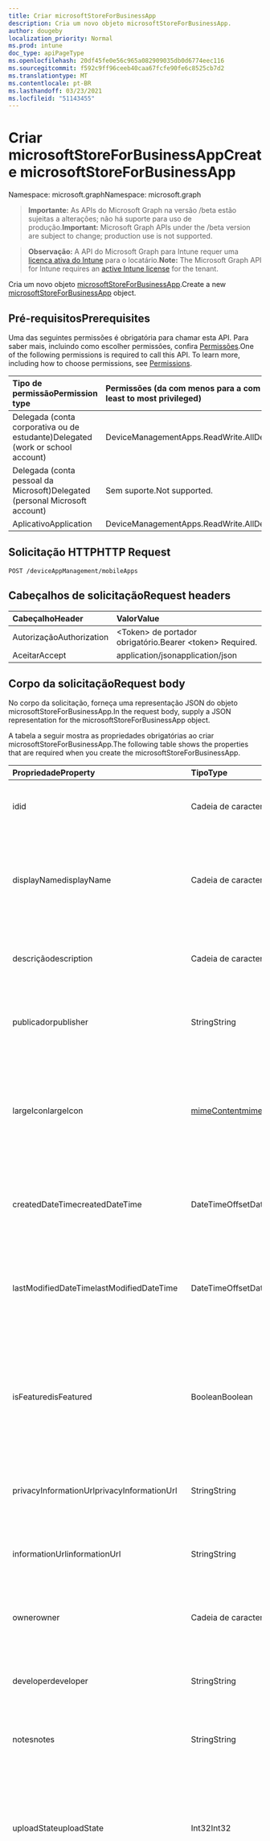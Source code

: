 ```yaml
---
title: Criar microsoftStoreForBusinessApp
description: Cria um novo objeto microsoftStoreForBusinessApp.
author: dougeby
localization_priority: Normal
ms.prod: intune
doc_type: apiPageType
ms.openlocfilehash: 20df45fe0e56c965a082909035db0d6774eec116
ms.sourcegitcommit: f592c9ff96ceeb40caa67fcfe90fe6c8525cb7d2
ms.translationtype: MT
ms.contentlocale: pt-BR
ms.lasthandoff: 03/23/2021
ms.locfileid: "51143455"
---
```

# <a name="create-microsoftstoreforbusinessapp"></a><span data-ttu-id="ca7e5-103">Criar microsoftStoreForBusinessApp</span><span class="sxs-lookup"><span data-stu-id="ca7e5-103">Create microsoftStoreForBusinessApp</span></span>

<span data-ttu-id="ca7e5-104">Namespace: microsoft.graph</span><span class="sxs-lookup"><span data-stu-id="ca7e5-104">Namespace: microsoft.graph</span></span>

> <span data-ttu-id="ca7e5-105">**Importante:** As APIs do Microsoft Graph na versão /beta estão sujeitas a alterações; não há suporte para uso de produção.</span><span class="sxs-lookup"><span data-stu-id="ca7e5-105">**Important:** Microsoft Graph APIs under the /beta version are subject to change; production use is not supported.</span></span>

> <span data-ttu-id="ca7e5-106">**Observação:** A API do Microsoft Graph para Intune requer uma [licença ativa do Intune](https://go.microsoft.com/fwlink/?linkid=839381) para o locatário.</span><span class="sxs-lookup"><span data-stu-id="ca7e5-106">**Note:** The Microsoft Graph API for Intune requires an [active Intune license](https://go.microsoft.com/fwlink/?linkid=839381) for the tenant.</span></span>

<span data-ttu-id="ca7e5-107">Cria um novo objeto [microsoftStoreForBusinessApp](../resources/intune-apps-microsoftstoreforbusinessapp.md).</span><span class="sxs-lookup"><span data-stu-id="ca7e5-107">Create a new [microsoftStoreForBusinessApp](../resources/intune-apps-microsoftstoreforbusinessapp.md) object.</span></span>

## <a name="prerequisites"></a><span data-ttu-id="ca7e5-108">Pré-requisitos</span><span class="sxs-lookup"><span data-stu-id="ca7e5-108">Prerequisites</span></span>
<span data-ttu-id="ca7e5-p101">Uma das seguintes permissões é obrigatória para chamar esta API. Para saber mais, incluindo como escolher permissões, confira [Permissões](/graph/permissions-reference).</span><span class="sxs-lookup"><span data-stu-id="ca7e5-p101">One of the following permissions is required to call this API. To learn more, including how to choose permissions, see [Permissions](/graph/permissions-reference).</span></span>

|<span data-ttu-id="ca7e5-111">Tipo de permissão</span><span class="sxs-lookup"><span data-stu-id="ca7e5-111">Permission type</span></span>|<span data-ttu-id="ca7e5-112">Permissões (da com menos para a com mais privilégios)</span><span class="sxs-lookup"><span data-stu-id="ca7e5-112">Permissions (from least to most privileged)</span></span>|
|:---|:---|
|<span data-ttu-id="ca7e5-113">Delegada (conta corporativa ou de estudante)</span><span class="sxs-lookup"><span data-stu-id="ca7e5-113">Delegated (work or school account)</span></span>|<span data-ttu-id="ca7e5-114">DeviceManagementApps.ReadWrite.All</span><span class="sxs-lookup"><span data-stu-id="ca7e5-114">DeviceManagementApps.ReadWrite.All</span></span>|
|<span data-ttu-id="ca7e5-115">Delegada (conta pessoal da Microsoft)</span><span class="sxs-lookup"><span data-stu-id="ca7e5-115">Delegated (personal Microsoft account)</span></span>|<span data-ttu-id="ca7e5-116">Sem suporte.</span><span class="sxs-lookup"><span data-stu-id="ca7e5-116">Not supported.</span></span>|
|<span data-ttu-id="ca7e5-117">Aplicativo</span><span class="sxs-lookup"><span data-stu-id="ca7e5-117">Application</span></span>|<span data-ttu-id="ca7e5-118">DeviceManagementApps.ReadWrite.All</span><span class="sxs-lookup"><span data-stu-id="ca7e5-118">DeviceManagementApps.ReadWrite.All</span></span>|

## <a name="http-request"></a><span data-ttu-id="ca7e5-119">Solicitação HTTP</span><span class="sxs-lookup"><span data-stu-id="ca7e5-119">HTTP Request</span></span>
<!-- {
  "blockType": "ignored"
}
-->
``` http
POST /deviceAppManagement/mobileApps
```

## <a name="request-headers"></a><span data-ttu-id="ca7e5-120">Cabeçalhos de solicitação</span><span class="sxs-lookup"><span data-stu-id="ca7e5-120">Request headers</span></span>
|<span data-ttu-id="ca7e5-121">Cabeçalho</span><span class="sxs-lookup"><span data-stu-id="ca7e5-121">Header</span></span>|<span data-ttu-id="ca7e5-122">Valor</span><span class="sxs-lookup"><span data-stu-id="ca7e5-122">Value</span></span>|
|:---|:---|
|<span data-ttu-id="ca7e5-123">Autorização</span><span class="sxs-lookup"><span data-stu-id="ca7e5-123">Authorization</span></span>|<span data-ttu-id="ca7e5-124">&lt;Token&gt; de portador obrigatório.</span><span class="sxs-lookup"><span data-stu-id="ca7e5-124">Bearer &lt;token&gt; Required.</span></span>|
|<span data-ttu-id="ca7e5-125">Aceitar</span><span class="sxs-lookup"><span data-stu-id="ca7e5-125">Accept</span></span>|<span data-ttu-id="ca7e5-126">application/json</span><span class="sxs-lookup"><span data-stu-id="ca7e5-126">application/json</span></span>|

## <a name="request-body"></a><span data-ttu-id="ca7e5-127">Corpo da solicitação</span><span class="sxs-lookup"><span data-stu-id="ca7e5-127">Request body</span></span>
<span data-ttu-id="ca7e5-128">No corpo da solicitação, forneça uma representação JSON do objeto microsoftStoreForBusinessApp.</span><span class="sxs-lookup"><span data-stu-id="ca7e5-128">In the request body, supply a JSON representation for the microsoftStoreForBusinessApp object.</span></span>

<span data-ttu-id="ca7e5-129">A tabela a seguir mostra as propriedades obrigatórias ao criar microsoftStoreForBusinessApp.</span><span class="sxs-lookup"><span data-stu-id="ca7e5-129">The following table shows the properties that are required when you create the microsoftStoreForBusinessApp.</span></span>

|<span data-ttu-id="ca7e5-130">Propriedade</span><span class="sxs-lookup"><span data-stu-id="ca7e5-130">Property</span></span>|<span data-ttu-id="ca7e5-131">Tipo</span><span class="sxs-lookup"><span data-stu-id="ca7e5-131">Type</span></span>|<span data-ttu-id="ca7e5-132">Descrição</span><span class="sxs-lookup"><span data-stu-id="ca7e5-132">Description</span></span>|
|:---|:---|:---|
|<span data-ttu-id="ca7e5-133">id</span><span class="sxs-lookup"><span data-stu-id="ca7e5-133">id</span></span>|<span data-ttu-id="ca7e5-134">Cadeia de caracteres</span><span class="sxs-lookup"><span data-stu-id="ca7e5-134">String</span></span>|<span data-ttu-id="ca7e5-135">Chave da entidade.</span><span class="sxs-lookup"><span data-stu-id="ca7e5-135">Key of the entity.</span></span> <span data-ttu-id="ca7e5-136">Herdado de [mobileApp](../resources/intune-shared-mobileapp.md)</span><span class="sxs-lookup"><span data-stu-id="ca7e5-136">Inherited from [mobileApp](../resources/intune-shared-mobileapp.md)</span></span>|
|<span data-ttu-id="ca7e5-137">displayName</span><span class="sxs-lookup"><span data-stu-id="ca7e5-137">displayName</span></span>|<span data-ttu-id="ca7e5-138">Cadeia de caracteres</span><span class="sxs-lookup"><span data-stu-id="ca7e5-138">String</span></span>|<span data-ttu-id="ca7e5-139">O título do aplicativo importado ou definido pelo administrador.</span><span class="sxs-lookup"><span data-stu-id="ca7e5-139">The admin provided or imported title of the app.</span></span> <span data-ttu-id="ca7e5-140">Herdado de [mobileApp](../resources/intune-shared-mobileapp.md)</span><span class="sxs-lookup"><span data-stu-id="ca7e5-140">Inherited from [mobileApp](../resources/intune-shared-mobileapp.md)</span></span>|
|<span data-ttu-id="ca7e5-141">descrição</span><span class="sxs-lookup"><span data-stu-id="ca7e5-141">description</span></span>|<span data-ttu-id="ca7e5-142">Cadeia de caracteres</span><span class="sxs-lookup"><span data-stu-id="ca7e5-142">String</span></span>|<span data-ttu-id="ca7e5-143">A descrição do aplicativo.</span><span class="sxs-lookup"><span data-stu-id="ca7e5-143">The description of the app.</span></span> <span data-ttu-id="ca7e5-144">Herdado de [mobileApp](../resources/intune-shared-mobileapp.md)</span><span class="sxs-lookup"><span data-stu-id="ca7e5-144">Inherited from [mobileApp](../resources/intune-shared-mobileapp.md)</span></span>|
|<span data-ttu-id="ca7e5-145">publicador</span><span class="sxs-lookup"><span data-stu-id="ca7e5-145">publisher</span></span>|<span data-ttu-id="ca7e5-146">String</span><span class="sxs-lookup"><span data-stu-id="ca7e5-146">String</span></span>|<span data-ttu-id="ca7e5-147">O publicador do aplicativo.</span><span class="sxs-lookup"><span data-stu-id="ca7e5-147">The publisher of the app.</span></span> <span data-ttu-id="ca7e5-148">Herdado de [mobileApp](../resources/intune-shared-mobileapp.md)</span><span class="sxs-lookup"><span data-stu-id="ca7e5-148">Inherited from [mobileApp](../resources/intune-shared-mobileapp.md)</span></span>|
|<span data-ttu-id="ca7e5-149">largeIcon</span><span class="sxs-lookup"><span data-stu-id="ca7e5-149">largeIcon</span></span>|[<span data-ttu-id="ca7e5-150">mimeContent</span><span class="sxs-lookup"><span data-stu-id="ca7e5-150">mimeContent</span></span>](../resources/intune-shared-mimecontent.md)|<span data-ttu-id="ca7e5-151">O ícone grande, a ser exibido nos detalhes do aplicativo e usado para o carregamento do ícone.</span><span class="sxs-lookup"><span data-stu-id="ca7e5-151">The large icon, to be displayed in the app details and used for upload of the icon.</span></span> <span data-ttu-id="ca7e5-152">Herdado de [mobileApp](../resources/intune-shared-mobileapp.md)</span><span class="sxs-lookup"><span data-stu-id="ca7e5-152">Inherited from [mobileApp](../resources/intune-shared-mobileapp.md)</span></span>|
|<span data-ttu-id="ca7e5-153">createdDateTime</span><span class="sxs-lookup"><span data-stu-id="ca7e5-153">createdDateTime</span></span>|<span data-ttu-id="ca7e5-154">DateTimeOffset</span><span class="sxs-lookup"><span data-stu-id="ca7e5-154">DateTimeOffset</span></span>|<span data-ttu-id="ca7e5-155">A data e a hora da criação do aplicativo.</span><span class="sxs-lookup"><span data-stu-id="ca7e5-155">The date and time the app was created.</span></span> <span data-ttu-id="ca7e5-156">Herdado de [mobileApp](../resources/intune-shared-mobileapp.md)</span><span class="sxs-lookup"><span data-stu-id="ca7e5-156">Inherited from [mobileApp](../resources/intune-shared-mobileapp.md)</span></span>|
|<span data-ttu-id="ca7e5-157">lastModifiedDateTime</span><span class="sxs-lookup"><span data-stu-id="ca7e5-157">lastModifiedDateTime</span></span>|<span data-ttu-id="ca7e5-158">DateTimeOffset</span><span class="sxs-lookup"><span data-stu-id="ca7e5-158">DateTimeOffset</span></span>|<span data-ttu-id="ca7e5-159">A data e a hora que o aplicativo foi modificado pela última vez.</span><span class="sxs-lookup"><span data-stu-id="ca7e5-159">The date and time the app was last modified.</span></span> <span data-ttu-id="ca7e5-160">Herdado de [mobileApp](../resources/intune-shared-mobileapp.md)</span><span class="sxs-lookup"><span data-stu-id="ca7e5-160">Inherited from [mobileApp](../resources/intune-shared-mobileapp.md)</span></span>|
|<span data-ttu-id="ca7e5-161">isFeatured</span><span class="sxs-lookup"><span data-stu-id="ca7e5-161">isFeatured</span></span>|<span data-ttu-id="ca7e5-162">Boolean</span><span class="sxs-lookup"><span data-stu-id="ca7e5-162">Boolean</span></span>|<span data-ttu-id="ca7e5-163">O valor que indica se o aplicativo está marcado como em destaque pelo administrador. Herdado de [mobileApp](../resources/intune-shared-mobileapp.md)</span><span class="sxs-lookup"><span data-stu-id="ca7e5-163">The value indicating whether the app is marked as featured by the admin. Inherited from [mobileApp](../resources/intune-shared-mobileapp.md)</span></span>|
|<span data-ttu-id="ca7e5-164">privacyInformationUrl</span><span class="sxs-lookup"><span data-stu-id="ca7e5-164">privacyInformationUrl</span></span>|<span data-ttu-id="ca7e5-165">String</span><span class="sxs-lookup"><span data-stu-id="ca7e5-165">String</span></span>|<span data-ttu-id="ca7e5-166">A URL da declaração de privacidade.</span><span class="sxs-lookup"><span data-stu-id="ca7e5-166">The privacy statement Url.</span></span> <span data-ttu-id="ca7e5-167">Herdado de [mobileApp](../resources/intune-shared-mobileapp.md)</span><span class="sxs-lookup"><span data-stu-id="ca7e5-167">Inherited from [mobileApp](../resources/intune-shared-mobileapp.md)</span></span>|
|<span data-ttu-id="ca7e5-168">informationUrl</span><span class="sxs-lookup"><span data-stu-id="ca7e5-168">informationUrl</span></span>|<span data-ttu-id="ca7e5-169">String</span><span class="sxs-lookup"><span data-stu-id="ca7e5-169">String</span></span>|<span data-ttu-id="ca7e5-170">A URL de informações adicionais.</span><span class="sxs-lookup"><span data-stu-id="ca7e5-170">The more information Url.</span></span> <span data-ttu-id="ca7e5-171">Herdado de [mobileApp](../resources/intune-shared-mobileapp.md)</span><span class="sxs-lookup"><span data-stu-id="ca7e5-171">Inherited from [mobileApp](../resources/intune-shared-mobileapp.md)</span></span>|
|<span data-ttu-id="ca7e5-172">owner</span><span class="sxs-lookup"><span data-stu-id="ca7e5-172">owner</span></span>|<span data-ttu-id="ca7e5-173">Cadeia de caracteres</span><span class="sxs-lookup"><span data-stu-id="ca7e5-173">String</span></span>|<span data-ttu-id="ca7e5-174">O proprietário do conteúdo.</span><span class="sxs-lookup"><span data-stu-id="ca7e5-174">The owner of the app.</span></span> <span data-ttu-id="ca7e5-175">Herdado de [mobileApp](../resources/intune-shared-mobileapp.md)</span><span class="sxs-lookup"><span data-stu-id="ca7e5-175">Inherited from [mobileApp](../resources/intune-shared-mobileapp.md)</span></span>|
|<span data-ttu-id="ca7e5-176">developer</span><span class="sxs-lookup"><span data-stu-id="ca7e5-176">developer</span></span>|<span data-ttu-id="ca7e5-177">String</span><span class="sxs-lookup"><span data-stu-id="ca7e5-177">String</span></span>|<span data-ttu-id="ca7e5-178">O desenvolvedor do aplicativo.</span><span class="sxs-lookup"><span data-stu-id="ca7e5-178">The developer of the app.</span></span> <span data-ttu-id="ca7e5-179">Herdado de [mobileApp](../resources/intune-shared-mobileapp.md)</span><span class="sxs-lookup"><span data-stu-id="ca7e5-179">Inherited from [mobileApp](../resources/intune-shared-mobileapp.md)</span></span>|
|<span data-ttu-id="ca7e5-180">notes</span><span class="sxs-lookup"><span data-stu-id="ca7e5-180">notes</span></span>|<span data-ttu-id="ca7e5-181">String</span><span class="sxs-lookup"><span data-stu-id="ca7e5-181">String</span></span>|<span data-ttu-id="ca7e5-182">Anotações do aplicativo.</span><span class="sxs-lookup"><span data-stu-id="ca7e5-182">Notes for the app.</span></span> <span data-ttu-id="ca7e5-183">Herdado de [mobileApp](../resources/intune-shared-mobileapp.md)</span><span class="sxs-lookup"><span data-stu-id="ca7e5-183">Inherited from [mobileApp](../resources/intune-shared-mobileapp.md)</span></span>|
|<span data-ttu-id="ca7e5-184">uploadState</span><span class="sxs-lookup"><span data-stu-id="ca7e5-184">uploadState</span></span>|<span data-ttu-id="ca7e5-185">Int32</span><span class="sxs-lookup"><span data-stu-id="ca7e5-185">Int32</span></span>|<span data-ttu-id="ca7e5-186">O estado de carregamento.</span><span class="sxs-lookup"><span data-stu-id="ca7e5-186">The upload state.</span></span> <span data-ttu-id="ca7e5-187">Os valores possíveis são: 0 - `Not Ready` , 1 - `Ready` , 2 - `Processing` .</span><span class="sxs-lookup"><span data-stu-id="ca7e5-187">Possible values are: 0 - `Not Ready`, 1 - `Ready`, 2 - `Processing`.</span></span> <span data-ttu-id="ca7e5-188">Herdado de [mobileApp](../resources/intune-shared-mobileapp.md)</span><span class="sxs-lookup"><span data-stu-id="ca7e5-188">Inherited from [mobileApp](../resources/intune-shared-mobileapp.md)</span></span>|
|<span data-ttu-id="ca7e5-189">publishingState</span><span class="sxs-lookup"><span data-stu-id="ca7e5-189">publishingState</span></span>|[<span data-ttu-id="ca7e5-190">mobileAppPublishingState</span><span class="sxs-lookup"><span data-stu-id="ca7e5-190">mobileAppPublishingState</span></span>](../resources/intune-apps-mobileapppublishingstate.md)|<span data-ttu-id="ca7e5-191">O estado de publicação do aplicativo.</span><span class="sxs-lookup"><span data-stu-id="ca7e5-191">The publishing state for the app.</span></span> <span data-ttu-id="ca7e5-192">O aplicativo não pode ser assinado, a menos que ele seja publicado.</span><span class="sxs-lookup"><span data-stu-id="ca7e5-192">The app cannot be assigned unless the app is published.</span></span> <span data-ttu-id="ca7e5-193">Herdado de [mobileApp](../resources/intune-shared-mobileapp.md).</span><span class="sxs-lookup"><span data-stu-id="ca7e5-193">Inherited from [mobileApp](../resources/intune-shared-mobileapp.md).</span></span> <span data-ttu-id="ca7e5-194">Os valores possíveis são: `notPublished`, `processing`, `published`.</span><span class="sxs-lookup"><span data-stu-id="ca7e5-194">Possible values are: `notPublished`, `processing`, `published`.</span></span>|
|<span data-ttu-id="ca7e5-195">isAssigned</span><span class="sxs-lookup"><span data-stu-id="ca7e5-195">isAssigned</span></span>|<span data-ttu-id="ca7e5-196">Boolean</span><span class="sxs-lookup"><span data-stu-id="ca7e5-196">Boolean</span></span>|<span data-ttu-id="ca7e5-197">O valor que indica se o aplicativo é atribuído a pelo menos um grupo.</span><span class="sxs-lookup"><span data-stu-id="ca7e5-197">The value indicating whether the app is assigned to at least one group.</span></span> <span data-ttu-id="ca7e5-198">Herdado de [mobileApp](../resources/intune-shared-mobileapp.md)</span><span class="sxs-lookup"><span data-stu-id="ca7e5-198">Inherited from [mobileApp](../resources/intune-shared-mobileapp.md)</span></span>|
|<span data-ttu-id="ca7e5-199">roleScopeTagIds</span><span class="sxs-lookup"><span data-stu-id="ca7e5-199">roleScopeTagIds</span></span>|<span data-ttu-id="ca7e5-200">Coleção de cadeias de caracteres</span><span class="sxs-lookup"><span data-stu-id="ca7e5-200">String collection</span></span>|<span data-ttu-id="ca7e5-201">Lista de ids de marca de escopo para este aplicativo móvel.</span><span class="sxs-lookup"><span data-stu-id="ca7e5-201">List of scope tag ids for this mobile app.</span></span> <span data-ttu-id="ca7e5-202">Herdado de [mobileApp](../resources/intune-shared-mobileapp.md)</span><span class="sxs-lookup"><span data-stu-id="ca7e5-202">Inherited from [mobileApp](../resources/intune-shared-mobileapp.md)</span></span>|
|<span data-ttu-id="ca7e5-203">dependentAppCount</span><span class="sxs-lookup"><span data-stu-id="ca7e5-203">dependentAppCount</span></span>|<span data-ttu-id="ca7e5-204">Int32</span><span class="sxs-lookup"><span data-stu-id="ca7e5-204">Int32</span></span>|<span data-ttu-id="ca7e5-205">O número total de dependências que o aplicativo filho tem.</span><span class="sxs-lookup"><span data-stu-id="ca7e5-205">The total number of dependencies the child app has.</span></span> <span data-ttu-id="ca7e5-206">Herdado de [mobileApp](../resources/intune-shared-mobileapp.md)</span><span class="sxs-lookup"><span data-stu-id="ca7e5-206">Inherited from [mobileApp](../resources/intune-shared-mobileapp.md)</span></span>|
|<span data-ttu-id="ca7e5-207">supersedingAppCount</span><span class="sxs-lookup"><span data-stu-id="ca7e5-207">supersedingAppCount</span></span>|<span data-ttu-id="ca7e5-208">Int32</span><span class="sxs-lookup"><span data-stu-id="ca7e5-208">Int32</span></span>|<span data-ttu-id="ca7e5-209">O número total de aplicativos que esse aplicativo sobressede direta ou indiretamente.</span><span class="sxs-lookup"><span data-stu-id="ca7e5-209">The total number of apps this app directly or indirectly supersedes.</span></span> <span data-ttu-id="ca7e5-210">Herdado de [mobileApp](../resources/intune-shared-mobileapp.md)</span><span class="sxs-lookup"><span data-stu-id="ca7e5-210">Inherited from [mobileApp](../resources/intune-shared-mobileapp.md)</span></span>|
|<span data-ttu-id="ca7e5-211">supersededAppCount</span><span class="sxs-lookup"><span data-stu-id="ca7e5-211">supersededAppCount</span></span>|<span data-ttu-id="ca7e5-212">Int32</span><span class="sxs-lookup"><span data-stu-id="ca7e5-212">Int32</span></span>|<span data-ttu-id="ca7e5-213">O número total de aplicativos pelos quais esse aplicativo é, direta ou indiretamente, é suplido.</span><span class="sxs-lookup"><span data-stu-id="ca7e5-213">The total number of apps this app is directly or indirectly superseded by.</span></span> <span data-ttu-id="ca7e5-214">Herdado de [mobileApp](../resources/intune-shared-mobileapp.md)</span><span class="sxs-lookup"><span data-stu-id="ca7e5-214">Inherited from [mobileApp](../resources/intune-shared-mobileapp.md)</span></span>|
|<span data-ttu-id="ca7e5-215">usedLicenseCount</span><span class="sxs-lookup"><span data-stu-id="ca7e5-215">usedLicenseCount</span></span>|<span data-ttu-id="ca7e5-216">Int32</span><span class="sxs-lookup"><span data-stu-id="ca7e5-216">Int32</span></span>|<span data-ttu-id="ca7e5-217">O número de aplicativos da Microsoft Store for Business em uso.</span><span class="sxs-lookup"><span data-stu-id="ca7e5-217">The number of Microsoft Store for Business licenses in use.</span></span>|
|<span data-ttu-id="ca7e5-218">totalLicenseCount</span><span class="sxs-lookup"><span data-stu-id="ca7e5-218">totalLicenseCount</span></span>|<span data-ttu-id="ca7e5-219">Int32</span><span class="sxs-lookup"><span data-stu-id="ca7e5-219">Int32</span></span>|<span data-ttu-id="ca7e5-220">O número total de aplicativos da Microsoft Store for Business.</span><span class="sxs-lookup"><span data-stu-id="ca7e5-220">The total number of Microsoft Store for Business licenses.</span></span>|
|<span data-ttu-id="ca7e5-221">productKey</span><span class="sxs-lookup"><span data-stu-id="ca7e5-221">productKey</span></span>|<span data-ttu-id="ca7e5-222">String</span><span class="sxs-lookup"><span data-stu-id="ca7e5-222">String</span></span>|<span data-ttu-id="ca7e5-223">A chave de produto do aplicativo</span><span class="sxs-lookup"><span data-stu-id="ca7e5-223">The app product key</span></span>|
|<span data-ttu-id="ca7e5-224">licenseType</span><span class="sxs-lookup"><span data-stu-id="ca7e5-224">licenseType</span></span>|[<span data-ttu-id="ca7e5-225">microsoftStoreForBusinessLicenseType</span><span class="sxs-lookup"><span data-stu-id="ca7e5-225">microsoftStoreForBusinessLicenseType</span></span>](../resources/intune-apps-microsoftstoreforbusinesslicensetype.md)|<span data-ttu-id="ca7e5-226">O tipo de licença do aplicativo.</span><span class="sxs-lookup"><span data-stu-id="ca7e5-226">The app license type.</span></span> <span data-ttu-id="ca7e5-227">Os valores possíveis são: `offline` e `online`.</span><span class="sxs-lookup"><span data-stu-id="ca7e5-227">Possible values are: `offline`, `online`.</span></span>|
|<span data-ttu-id="ca7e5-228">packageIdentityName</span><span class="sxs-lookup"><span data-stu-id="ca7e5-228">packageIdentityName</span></span>|<span data-ttu-id="ca7e5-229">String</span><span class="sxs-lookup"><span data-stu-id="ca7e5-229">String</span></span>|<span data-ttu-id="ca7e5-230">O identificador do pacote do aplicativo</span><span class="sxs-lookup"><span data-stu-id="ca7e5-230">The app package identifier</span></span>|
|<span data-ttu-id="ca7e5-231">licensingType</span><span class="sxs-lookup"><span data-stu-id="ca7e5-231">licensingType</span></span>|[<span data-ttu-id="ca7e5-232">vppLicensingType</span><span class="sxs-lookup"><span data-stu-id="ca7e5-232">vppLicensingType</span></span>](../resources/intune-apps-vpplicensingtype.md)|<span data-ttu-id="ca7e5-233">O tipo de licença com suporte.</span><span class="sxs-lookup"><span data-stu-id="ca7e5-233">The supported License Type.</span></span>|



## <a name="response"></a><span data-ttu-id="ca7e5-234">Resposta</span><span class="sxs-lookup"><span data-stu-id="ca7e5-234">Response</span></span>
<span data-ttu-id="ca7e5-235">Se bem-sucedido, este método retornará um código de resposta `201 Created` e um objeto [microsoftStoreForBusinessApp](../resources/intune-apps-microsoftstoreforbusinessapp.md) no corpo da resposta.</span><span class="sxs-lookup"><span data-stu-id="ca7e5-235">If successful, this method returns a `201 Created` response code and a [microsoftStoreForBusinessApp](../resources/intune-apps-microsoftstoreforbusinessapp.md) object in the response body.</span></span>

## <a name="example"></a><span data-ttu-id="ca7e5-236">Exemplo</span><span class="sxs-lookup"><span data-stu-id="ca7e5-236">Example</span></span>

### <a name="request"></a><span data-ttu-id="ca7e5-237">Solicitação</span><span class="sxs-lookup"><span data-stu-id="ca7e5-237">Request</span></span>
<span data-ttu-id="ca7e5-238">Este é um exemplo da solicitação.</span><span class="sxs-lookup"><span data-stu-id="ca7e5-238">Here is an example of the request.</span></span>
``` http
POST https://graph.microsoft.com/beta/deviceAppManagement/mobileApps
Content-type: application/json
Content-length: 1189

{
  "@odata.type": "#microsoft.graph.microsoftStoreForBusinessApp",
  "displayName": "Display Name value",
  "description": "Description value",
  "publisher": "Publisher value",
  "largeIcon": {
    "@odata.type": "microsoft.graph.mimeContent",
    "type": "Type value",
    "value": "dmFsdWU="
  },
  "isFeatured": true,
  "privacyInformationUrl": "https://example.com/privacyInformationUrl/",
  "informationUrl": "https://example.com/informationUrl/",
  "owner": "Owner value",
  "developer": "Developer value",
  "notes": "Notes value",
  "uploadState": 11,
  "publishingState": "processing",
  "isAssigned": true,
  "roleScopeTagIds": [
    "Role Scope Tag Ids value"
  ],
  "dependentAppCount": 1,
  "supersedingAppCount": 3,
  "supersededAppCount": 2,
  "usedLicenseCount": 0,
  "totalLicenseCount": 1,
  "productKey": "Product Key value",
  "licenseType": "online",
  "packageIdentityName": "Package Identity Name value",
  "licensingType": {
    "@odata.type": "microsoft.graph.vppLicensingType",
    "supportUserLicensing": true,
    "supportDeviceLicensing": true,
    "supportsUserLicensing": true,
    "supportsDeviceLicensing": true
  }
}
```

### <a name="response"></a><span data-ttu-id="ca7e5-239">Resposta</span><span class="sxs-lookup"><span data-stu-id="ca7e5-239">Response</span></span>
<span data-ttu-id="ca7e5-p122">Veja a seguir um exemplo da resposta. Observação: o objeto response mostrado aqui pode estar truncado por motivos de concisão. Todas as propriedades serão retornadas de uma chamada real.</span><span class="sxs-lookup"><span data-stu-id="ca7e5-p122">Here is an example of the response. Note: The response object shown here may be truncated for brevity. All of the properties will be returned from an actual call.</span></span>
``` http
HTTP/1.1 201 Created
Content-Type: application/json
Content-Length: 1361

{
  "@odata.type": "#microsoft.graph.microsoftStoreForBusinessApp",
  "id": "f33358bc-58bc-f333-bc58-33f3bc5833f3",
  "displayName": "Display Name value",
  "description": "Description value",
  "publisher": "Publisher value",
  "largeIcon": {
    "@odata.type": "microsoft.graph.mimeContent",
    "type": "Type value",
    "value": "dmFsdWU="
  },
  "createdDateTime": "2017-01-01T00:02:43.5775965-08:00",
  "lastModifiedDateTime": "2017-01-01T00:00:35.1329464-08:00",
  "isFeatured": true,
  "privacyInformationUrl": "https://example.com/privacyInformationUrl/",
  "informationUrl": "https://example.com/informationUrl/",
  "owner": "Owner value",
  "developer": "Developer value",
  "notes": "Notes value",
  "uploadState": 11,
  "publishingState": "processing",
  "isAssigned": true,
  "roleScopeTagIds": [
    "Role Scope Tag Ids value"
  ],
  "dependentAppCount": 1,
  "supersedingAppCount": 3,
  "supersededAppCount": 2,
  "usedLicenseCount": 0,
  "totalLicenseCount": 1,
  "productKey": "Product Key value",
  "licenseType": "online",
  "packageIdentityName": "Package Identity Name value",
  "licensingType": {
    "@odata.type": "microsoft.graph.vppLicensingType",
    "supportUserLicensing": true,
    "supportDeviceLicensing": true,
    "supportsUserLicensing": true,
    "supportsDeviceLicensing": true
  }
}
```




